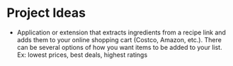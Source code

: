 # Project Ideas
- Application or extension that extracts ingredients from a recipe link and adds them to your online shopping cart (Costco, Amazon, etc.). There can be several options of how you want items to be added to your list. Ex: lowest prices, best deals, highest ratings
